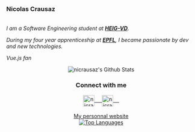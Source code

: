 ### Nicolas Crausaz
<br>
<em>
I am a Software Engineering student at <a href="https://heig-vd.ch/"><b>HEIG-VD</b></a>.

During my four year apprenticeship at <a href="https://epfl.ch/"><b>EPFL</b></a>, I became passionate by dev and new technologies. 

Vue.js fan
</em>
<br>

<p align="center">
<img align="center" src="https://github-readme-stats.vercel.app/api?username=nicrausaz&&show_icons=true&theme=dark" alt="nicrausaz's Github Stats">
</p>  

<div align="center">
  <h3 align="center">Connect with me</h3>
<p align="center">
 <a href="https://www.linkedin.com/in/nicolas-crausaz-861876104/" target="blank">
  <img align="center" alt="nicrausaz's LinkedIn" width="30px" src="https://www.vectorlogo.zone/logos/linkedin/linkedin-icon.svg" /> &nbsp; &nbsp;
 </a>
 <a href="https://www.instagram.com/nicrausaz/" target="blank">
  <img align="center" alt="nicrausaz's Instagram" width="30px" src="https://www.vectorlogo.zone/logos/instagram/instagram-icon.svg" /> &nbsp; &nbsp;
 </a>

 </a> 
  <br/>
  <br/>
  <a href="https://crausaz.click"> My personnal website<br/>
  
  <img align="center" src="https://github-readme-stats.vercel.app/api/top-langs/?username=nicrausaz&layout=compact&theme=dark" alt="Top Languages">
</p>

